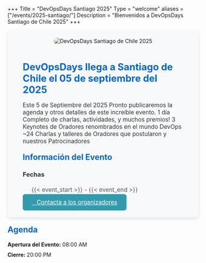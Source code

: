 +++
Title = "DevOpsDays Santiago 2025"
Type = "welcome"
aliases = ["/events/2025-santiago/"]
Description = "Bienvenidos a DevOpsDays Santiago de Chile 2025"
+++

<div class="row" style="background-color: #f8f9fa; padding: 20px; border-radius: 8px; box-shadow: 0 4px 8px rgba(0, 0, 0, 0.1);">
  <div class="col-md-4" style="text-align: center;">
    <img alt="DevOpsDays Santiago de Chile 2025" src="/events/2025-santiago/logo.png" class="img-fluid" style="max-width: 100%; border-radius: 8px;">
  </div>
  <div class="col-md-7" style="padding: 10px 20px;">
    <h2 style="color: #0066cc; font-weight: bold; font-size: 1.8em; margin-bottom: 15px;">DevOpsDays llega a Santiago de Chile el 05 de septiembre del 2025</h2>
    <p style="font-size: 1.1em; color: #333;">
      Este 5 de Septiembre del 2025
      Pronto publicaremos la agenda y otros detalles de este increíble evento.
      1 día Completo de charlas, actividades, y muchos premios!
      3 Keynotes de Oradores renombrados en el mundo DevOps
      ~24 Charlas y talleres de Oradores que postularon y nuestros Patrocinadores
    </p>
    <h2 style="margin-top: 20px; font-size: 1.5em; color: #0066cc;">Información del Evento</h2>
    <ul style="list-style: none; padding-left: 0; color: #333;">
      <li>
        <h3 style="font-weight: bold; color: #333;">Fechas</h3>
      </li>
      <li style="margin-left:15px; font-size: 1.1em; color: #555;">
        <div style="display: inline-flex; align-items: center;">
          <i class="fa fa-calendar" aria-hidden="true" style="color: #0066cc; margin-right: 8px;"></i>
          {{< event_start >}} - {{< event_end >}}
        </div>
      </li>
    </ul>
    <div class="d-flex flex-row mt-4">
      <div class="col-md-12 text-center">
        <a class="btn btn-secondary btn-block"
           href="/events/2025-santiago/contact"
           style="background-color:#329cae; border-color:#72c1cd; color: white; font-size: 1.1em; padding: 12px 24px; border-radius: 6px; transition: background-color 0.3s;"
           onMouseOver="this.style.backgroundColor='#23738e'"
           onMouseOut="this.style.backgroundColor='#329cae'"
        >
          <i class="fa fa-envelope-o fa-lg"></i>&nbsp;&nbsp;&nbsp;Contacta a los organizadores
        </a>
      </div>
    </div>
  </div>
</div>
<h2 style="color: #0066cc; font-size: 1.5em; margin-top: 20px;">Agenda</h2>
<ul style="list-style-type: none; padding-left: 0;">
   <li style="margin-bottom: 10px;">
      <strong>Apertura del Evento:</strong> 08:00 AM
   </li>
   <li style="margin-bottom: 10px;">
      <strong>Cierre:</strong> 20:00 PM
   </li>
</ul>
